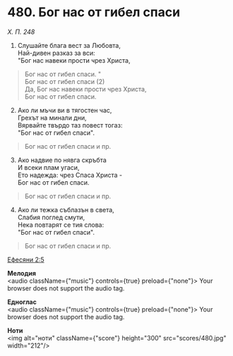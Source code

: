 # 480. Бог нас от гибел спаси

_Х. П. 248_

1. Слушайте блага вест за Любовта,  
Най-дивен разказ за вси:  
"Бог нас навеки прости чрез Христа,  

> Бог нас от гибел спаси. "  
> Бог нас от гибел спаси (2)  
> Да, Бог нас навеки прости чрез Христа,  
> Бог нас от гибел спаси.  

2. Ако ли мъчи ви в тягостен час,  
Грехът на минали дни,  
Вярвайте твърдо таз повест тогаз:  
"Бог нас от гибел спаси".  

> Бог нас от гибел спаси и пр.  

3. Ако надвие по нявга скръбта  
И всеки плам угаси,  
Ето надежда: чрез Спаса Христа -  
Бог нас от гибел спаси.  

> Бог нас от гибел спаси и пр.  

4. Ако ли тежка съблазън в света,  
Слабия поглед смути,  
Нека повтарят се тия слова:  
"Бог нас от гибел спаси".  

> Бог нас от гибел спаси и пр.

[Ефесяни 2:5](http://biblia.bg/index.php?k=56&g=2&s=5)

**Мелодия**  
<audio className={"music"} controls={true} preload={"none"}>
    <source src="mp3/480.mp3" type="audio/mpeg"/>
    Your browser does not support the audio tag.
</audio>

**Едноглас**  
<audio className={"music"} controls={true} preload={"none"}>
    <source src="transp/480.mp3" type="audio/mpeg"/>
    Your browser does not support the audio tag.
</audio>

**Ноти**  
<img alt="ноти" className={"score"} height="300" src="scores/480.jpg" width="212"/>
